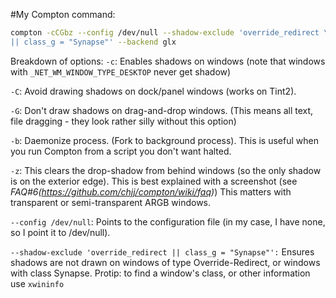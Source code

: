 #My Compton command:
```bash
compton -cCGbz --config /dev/null --shadow-exclude 'override_redirect \
|| class_g = "Synapse"' --backend glx
```



Breakdown of options:
`-c`:
Enables shadows on windows (note that windows with `_NET_WM_WINDOW_TYPE_DESKTOP`
never get shadow)

`-C`:
Avoid drawing shadows on dock/panel windows (works on Tint2).

`-G`:
Don't draw shadows on drag-and-drop windows. (This means all text, file
dragging - they look rather silly without this option)

`-b`:
Daemonize process. (Fork to background process). This is useful when you run
Compton from a script you don't want halted.

`-z`:
This clears the drop-shadow from behind windows (so the only shadow is on the
exterior edge). This is best explained with a screenshot (see
*FAQ#6(https://github.com/chjj/compton/wiki/faq)*)
This matters with transparent or semi-transparent ARGB windows.

`--config /dev/null`:
Points to the configuration file (in my case, I have none, so I point it to
/dev/null).

`--shadow-exclude 'override_redirect || class_g = "Synapse"':`
Ensures shadows are not drawn on windows of type Override-Redirect, or windows
with class Synapse.
Protip: to find a window's class, or other information use `xwininfo`
